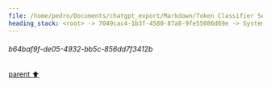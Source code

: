 ```yaml
---
file: /home/pedro/Documents/chatgpt_export/Markdown/Token Classifier Setup..md
heading_stack: <root> -> 7049cac4-1b3f-4580-87a8-9fe55086d69e -> System -> e179ded9-9f60-4738-93be-a4499fba828c -> System -> aaa20480-f877-4b91-a126-0ab43c876e05 -> User -> 0b1a1818-bf5a-4512-93fb-4cc2141fc1a9 -> Assistant -> 14f7dbc1-340f-4816-a087-bd1bfba100a7 -> Tool -> b64baf9f-de05-4932-bb5c-856dd7f3412b
---
```

###### b64baf9f-de05-4932-bb5c-856dd7f3412b
[parent ⬆️](#14f7dbc1-340f-4816-a087-bd1bfba100a7)
